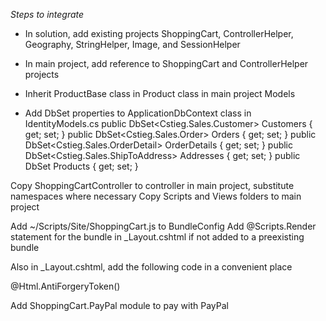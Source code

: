 ﻿


*Steps to integrate*

* In solution, add existing projects ShoppingCart, ControllerHelper, Geography, StringHelper, Image, and SessionHelper
* In main project, add reference to ShoppingCart and ControllerHelper projects

* Inherit ProductBase class in Product class in main project Models

* Add DbSet properties to ApplicationDbContext class in IdentityModels.cs
        public DbSet<Cstieg.Sales.Customer> Customers { get; set; }
        public DbSet<Cstieg.Sales.Order> Orders { get; set; }
        public DbSet<Cstieg.Sales.OrderDetail> OrderDetails { get; set; }
        public DbSet<Cstieg.Sales.ShipToAddress> Addresses { get; set; }
		public DbSet<Product> Products { get; set; }

Copy ShoppingCartController to controller in main project, substitute namespaces where necessary
Copy Scripts and Views folders to main project

Add ~/Scripts/Site/ShoppingCart.js to BundleConfig
Add @Scripts.Render statement for the bundle in _Layout.cshtml if not added to a preexisting bundle

Also in _Layout.cshtml, add the following code in a convenient place
	<div id="anti-forgery-token" class="hidden">@Html.AntiForgeryToken()</div>

Add ShoppingCart.PayPal module to pay with PayPal